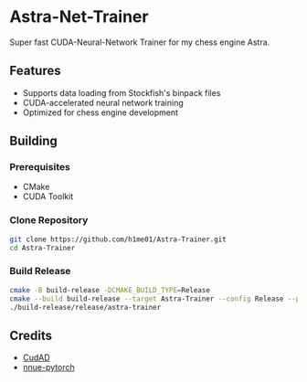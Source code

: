 # Astra-Net-Trainer

Super fast CUDA-Neural-Network Trainer for my chess engine Astra.

## Features

- Supports data loading from Stockfish's binpack files
- CUDA-accelerated neural network training
- Optimized for chess engine development

## Building

### Prerequisites
- CMake
- CUDA Toolkit

### Clone Repository
```bash
git clone https://github.com/h1me01/Astra-Trainer.git
cd Astra-Trainer
```

### Build Release
```bash
cmake -B build-release -DCMAKE_BUILD_TYPE=Release
cmake --build build-release --target Astra-Trainer --config Release --parallel 4
./build-release/release/astra-trainer
```

## Credits

- [CudAD](https://github.com/Luecx/CudAD)
- [nnue-pytorch](https://github.com/official-stockfish/nnue-pytorch)
